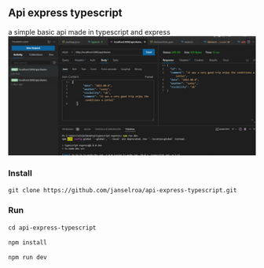 ## Api express typescript
a simple basic api made in typescript and express
<img src='./previw.png'>
### Install
```
git clone https://github.com/janselroa/api-express-typescript.git
```
### Run
```
cd api-express-typescript
```
```
npm install
```
```
npm run dev
```
